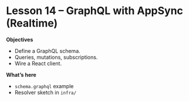 # Lesson 14 – GraphQL with AppSync (Realtime)

**Objectives**
- Define a GraphQL schema.
- Queries, mutations, subscriptions.
- Wire a React client.

**What’s here**
- `schema.graphql` example
- Resolver sketch in `infra/`
